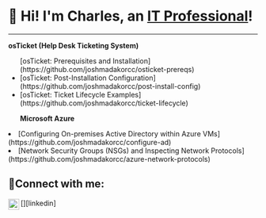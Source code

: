 ## <H1>👋 Hi! I'm Charles, an <a href="https://linkedin.com/in/csweet81" target="_blank">IT Professional</a>!</H1>
<hr>
<b>osTicket (Help Desk Ticketing System)</b>
<ul>[osTicket: Prerequisites and Installation](https://github.com/joshmadakorcc/osticket-prereqs)
  <li>[osTicket: Post-Installation Configuration](https://github.com/joshmadakorcc/post-install-config)</li>
  <li>[osTicket: Ticket Lifecycle Examples](https://github.com/joshmadakorcc/ticket-lifecycle)</li>
</ul>
<ul><b>Microsoft Azure</b></ul>
<li>[Configuring On-premises Active Directory within Azure VMs](https://github.com/joshmadakorcc/configure-ad)</li>
<li>[Network Security Groups (NSGs) and Inspecting Network Protocols](https://github.com/joshmadakorcc/azure-network-protocols)</li>
</ul>

<h2>🤳Connect with me:</h2>

[<img align="left" alt="Josh | LinkedIn" width="22px" src="https://cdn.jsdelivr.net/npm/simple-icons@v3/icons/linkedin.svg" />][linkedin]




<!--
**charlessweet81/charlessweet81** is a ✨ _special_ ✨ repository because its `README.md` (this file) appears on your GitHub profile.

Here are some ideas to get you started:

- 🔭 I’m currently working on ...
- 🌱 I’m currently learning ...
- 👯 I’m looking to collaborate on ...
- 🤔 I’m looking for help with ...
- 💬 Ask me about ...
- 📫 How to reach me: ...
- 😄 Pronouns: ...
- ⚡ Fun fact: ...
-->

